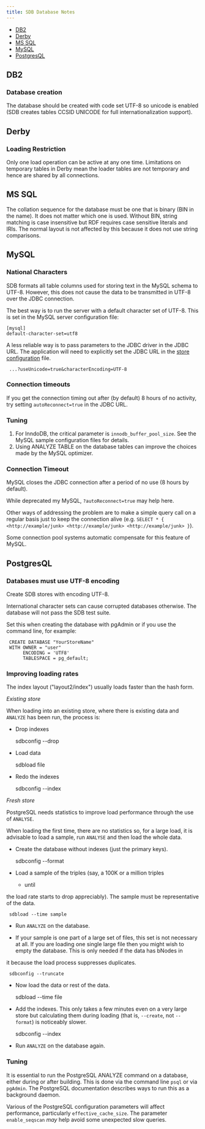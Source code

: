 ```yaml
---
title: SDB Database Notes
---
```


- [DB2](#db2)
- [Derby](#derby)
- [MS SQL](#ms-sql)
- [MySQL](#mysql)
- [PostgresQL](#postgresql)

## DB2

### Database creation

The database should be created with code set UTF-8 so unicode is
enabled (SDB creates tables CCSID UNICODE for full
internationalization support).


## Derby

### Loading Restriction

Only one load operation can be active at any one time. Limitations
on temporary tables in Derby mean the loader tables are not
temporary and hence are shared by all connections.

## MS SQL

The collation sequence for the database must be one that is binary
(BIN in the name). It does not matter which one is used. Without
BIN, string matching is case insensitive but RDF requires case
sensitive literals and IRIs. The normal layout is not affected by
this because it does not use string comparisons.

## MySQL

### National Characters

SDB formats all table columns used for storing text in the MySQL
schema to UTF-8. However, this does not cause the data to be
transmitted in UTF-8 over the JDBC connection.

The best way is to run the server with a default character set of
UTF-8. This is set in the MySQL server configuration file:

    [mysql]
    default-character-set=utf8

A less reliable way is to pass parameters to the JDBC driver in the
JDBC URL. The application will need to explicitly set the JDBC URL
in the
[store configuration](store_description.html "SDB/Store Description")
file.

     ...?useUnicode=true&characterEncoding=UTF-8

### Connection timeouts

If you get the connection timing out after (by default) 8 hours of
no activity, try setting `autoReconnect=true` in the JDBC URL.

### Tuning

1.  For InndoDB, the critical parameter is
    `innodb_buffer_pool_size`. See the MySQL sample configuration files
    for details.
2.  Using ANALYZE TABLE on the database tables can improve the
    choices made by the MySQL optimizer.

### Connection Timeout

MySQL closes the JDBC connection after a period of no use (8 hours
by default).

While deprecated my MySQL, `?autoReconnect=true` may help here.

Other ways of addressing the problem are to make a simple query
call on a regular basis just to keep the connection alive (e.g.
`SELECT * { <http://example/junk> <http://example/junk> <http://example/junk> }`).

Some connection pool systems automatic compensate for this feature
of MySQL.

## PostgresQL

### Databases must use UTF-8 encoding

Create SDB stores with encoding UTF-8.

International character sets can cause corrupted databases
otherwise. The database will not pass the SDB test suite.

Set this when creating the database with pgAdmin or if you use the
command line, for example:

     CREATE DATABASE "YourStoreName"
     WITH OWNER = "user"
          ENCODING = 'UTF8'
          TABLESPACE = pg_default;

### Improving loading rates

The index layout ("layout2/index") usually loads faster than the
hash form.

*Existing store*

When loading into an existing store, where there is existing data
and `ANALYZE` has been run, the process is:

-   Drop indexes

     sdbconfig --drop

-   Load data

    sdbload file

-   Redo the indexes

     sdbconfig --index

*Fresh store*

PostgreSQL needs statistics to improve load performance through the
use of `ANALYSE`.

When loading the first time, there are no statistics so, for a
large load, it is advisable to load a sample, run `ANALYSE` and
then load the whole data.

-   Create the database without indexes (just the primary keys).

     sdbconfig --format

-   Load a sample of the triples (say, a 100K or a million triples
    - until

the load rate starts to drop appreciably). The sample must be
representative of the data.

     sdbload --time sample

-   Run `ANALYZE` on the database.

-   If your sample is one part of a large set of files, this set is
    not necessary at all. If you are loading one single large file then
    you might wish to empty the database. This is only needed if the
    data has bNodes in

it because the load process suppresses duplicates.

     sdbconfig --truncate

-   Now load the data or rest of the data.

     sdbload --time file

-   Add the indexes. This only takes a few minutes even on a very
    large store but calculating them during loading (that is,
    `--create`, not `--format`) is noticeably slower.

     sdbconfig --index

-   Run `ANALYZE` on the database again.

### Tuning

It is essential to run the PostgreSQL ANALYZE command on a
database, either during or after building. This is done via the
command line `psql` or via `pgAdmin`. The PostgreSQL documentation
describes ways to run this as a background daemon.

Various of the PostgreSQL configuration parameters will affect
performance, particularly `effective_cache_size`. The parameter
`enable_seqscan` *may* help avoid some unexpected slow queries.
